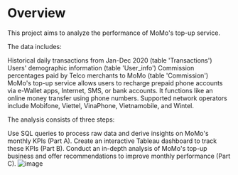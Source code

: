 # Overview
This project aims to analyze the performance of MoMo's top-up service.

The data includes:

Historical daily transactions from Jan-Dec 2020 (table 'Transactions')
Users' demographic information (table 'User_info')
Commission percentages paid by Telco merchants to MoMo (table 'Commission')
MoMo's top-up service allows users to recharge prepaid phone accounts via e-Wallet apps, Internet, SMS, or bank accounts. It functions like an online money transfer using phone numbers. Supported network operators include Mobifone, Viettel, VinaPhone, Vietnamobile, and Wintel.

The analysis consists of three steps:

Use SQL queries to process raw data and derive insights on MoMo's monthly KPIs (Part A).
Create an interactive Tableau dashboard to track these KPIs (Part B).
Conduct an in-depth analysis of MoMo's top-up business and offer recommendations to improve monthly performance (Part C).
![image](https://github.com/QuangThienLamData/MoMo_Project/assets/138430723/6b1d3c7f-94a5-42ad-b99b-0b56a2f030e0)

